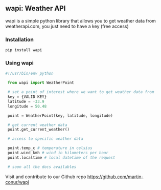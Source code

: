 ## wapi: Weather API

wapi is a simple python library that allows you to get weather data from weatherapi.com,
you just need to have a key (free access)

### Installation
    pip install wapi

### Using wapi

   ```python 
   #!/usr/bin/env python

    from wapi import WeatherPoint

    # set a point of interest where we want to get weather data from
    key = {VALID KEY}
    latitude = -33.9
    longitude = 50.48

    point = WeatherPoint(key, latitude, longitude)

    # get current weather data
    point.get_current_weather()

    # access to specific weather data

    point.temp_c # temperature in celsius
    point.wind_kmh # wind in kilometers per hour
    point.localtime # local datetime of the request

    # soon all the docs availables
```


Visit and contribute to our Github repo <url>https://github.com/martin-conur/wapi</url>
